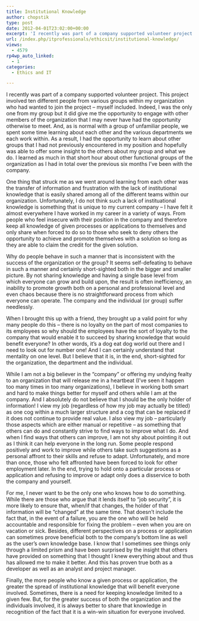 ```yaml
---
title: Institutional Knowledge
author: chopstik
type: post
date: 2012-04-01T23:02:00+00:00
excerpt: 'I recently was part of a company supported volunteer project. This project involved ten different people from various groups within my organization who had wanted to join the project - myself included. Indeed, I was the only one from my group but it did&hellip;'
url: /index.php/itprofessionals/ethicsit/institutional-knowledge/
views:
  - 4579
rp4wp_auto_linked:
  - 1
categories:
  - Ethics and IT

---
```

I recently was part of a company supported volunteer project. This project involved ten different people from various groups within my organization who had wanted to join the project &#8211; myself included. Indeed, I was the only one from my group but it did give me the opportunity to engage with other members of the organization that I may never have had the opportunity otherwise to meet. And, as is normal with a group of unfamiliar people, we spent some time learning about each other and the various departments we each work within. As a result, I had the opportunity to learn about other groups that I had not previously encountered in my position and hopefully was able to offer some insight to the others about my group and what we do. I learned as much in that short hour about other functional groups of the organization as I had in total over the previous six months I&#8217;ve been with the company.

One thing that struck me as we went around learning from each other was the transfer of information and frustration with the lack of institutional knowledge that is easily shared among all of the different teams within our organization. Unfortunately, I do not think such a lack of instituational knowledge is something that is unique to my current company &#8211; I have felt it almost everywhere I have worked in my career in a variety of ways. From people who feel insecure with their position in the company and therefore keep all knowledge of given processes or applications to themselves and only share when forced to do so to those who seek to deny others the opportunity to achieve and promote themselves with a solution so long as they are able to claim the credit for the given solution.

Why do people behave in such a manner that is inconsistent with the success of the organization or the group? It seems self-defeating to behave in such a manner and certainly short-sighted both in the bigger and smaller picture. By not sharing knowledge and having a single base level from which everyone can grow and build upon, the result is often inefficiency, an inability to promote growth both on a personal and professional level and even chaos because there is no straightforward process from which everyone can operate. The company and the individual (or group) suffer needlessly.

When I brought this up with a friend, they brought up a valid point for why many people do this &#8211; there is no loyalty on the part of most companies to its employees so why should the employees have the sort of loyalty to the company that would enable it to succeed by sharing knowledge that would benefit everyone? In other words, it&#8217;s a dog eat dog world out there and I need to look out for number one! And I can certainly understand that mentality on one level. But I believe that it is, in the end, short-sighted for the organization, the department and the individual.

While I am not a big believer in the &#8220;company&#8221; or offering my undying fealty to an organization that will release me in a heartbeat (I&#8217;ve seen it happen too many times in too many organizations), I believe in working both smart and hard to make things better for myself and others while I am at the company. And I absolutely do not believe that I should be the only holder of information! I view my job (regardless of how my job may actually be titled) as one cog within a much larger structure and a cog that can be replaced if it does not continue to provide real value. I also view my job &#8211; particularly those aspects which are either manual or repetitive &#8211; as something that others can do and constantly strive to find ways to improve what I do. And when I find ways that others can improve, I am not shy about pointing it out as I think it can help everyone in the long run. Some people respond positively and work to improve while others take such suggestions as a personal affront to their skills and refuse to adapt. Unfortunately, and more than once, those who felt affronted have been forced to look for other employment later. In the end, trying to hold onto a particular process or application and refusing to improve or adapt only does a disservice to both the company and yourself.

For me, I never want to be the only one who knows how to do something. While there are those who argue that it lends itself to &#8220;job security&#8221;, it is more likely to ensure that, when/if that changes, the holder of that information will be &#8220;changed&#8221; at the same time. That doesn&#8217;t include the fact that, in the event of a failure, you are the one who will be held accountable and responsible for fixing the problem &#8211; even when you are on vacation or sick. Besides, different perspectives on a process or application can sometimes prove beneficial both to the company&#8217;s bottom line as well as the user&#8217;s own knowledge base. I know that I sometimes see things only through a limited prism and have been surprised by the insight that others have provided on something that I thought I knew everything about and thus has allowed me to make it better. And this has proven true both as a developer as well as an analyst and project manager.

Finally, the more people who know a given process or application, the greater the spread of institutional knowledge that will benefit everyone involved. Sometimes, there is a need for keeping knowledge limited to a given few. But, for the greater success of both the organization and the individuals involved, it is always better to share that knowledge in recognition of the fact that it is a win-win situation for everyone involved.